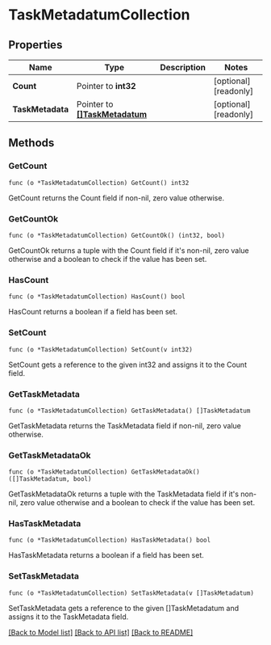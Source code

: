 # TaskMetadatumCollection

## Properties

Name | Type | Description | Notes
------------ | ------------- | ------------- | -------------
**Count** | Pointer to **int32** |  | [optional] [readonly] 
**TaskMetadata** | Pointer to [**[]TaskMetadatum**](task_metadatum.md) |  | [optional] [readonly] 

## Methods

### GetCount

`func (o *TaskMetadatumCollection) GetCount() int32`

GetCount returns the Count field if non-nil, zero value otherwise.

### GetCountOk

`func (o *TaskMetadatumCollection) GetCountOk() (int32, bool)`

GetCountOk returns a tuple with the Count field if it's non-nil, zero value otherwise
and a boolean to check if the value has been set.

### HasCount

`func (o *TaskMetadatumCollection) HasCount() bool`

HasCount returns a boolean if a field has been set.

### SetCount

`func (o *TaskMetadatumCollection) SetCount(v int32)`

SetCount gets a reference to the given int32 and assigns it to the Count field.

### GetTaskMetadata

`func (o *TaskMetadatumCollection) GetTaskMetadata() []TaskMetadatum`

GetTaskMetadata returns the TaskMetadata field if non-nil, zero value otherwise.

### GetTaskMetadataOk

`func (o *TaskMetadatumCollection) GetTaskMetadataOk() ([]TaskMetadatum, bool)`

GetTaskMetadataOk returns a tuple with the TaskMetadata field if it's non-nil, zero value otherwise
and a boolean to check if the value has been set.

### HasTaskMetadata

`func (o *TaskMetadatumCollection) HasTaskMetadata() bool`

HasTaskMetadata returns a boolean if a field has been set.

### SetTaskMetadata

`func (o *TaskMetadatumCollection) SetTaskMetadata(v []TaskMetadatum)`

SetTaskMetadata gets a reference to the given []TaskMetadatum and assigns it to the TaskMetadata field.


[[Back to Model list]](../README.md#documentation-for-models) [[Back to API list]](../README.md#documentation-for-api-endpoints) [[Back to README]](../README.md)


